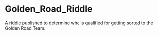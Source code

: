# Golden_Road_Riddle

A riddle published to determine who is qualified for getting sorted to the Golden Road Team.
